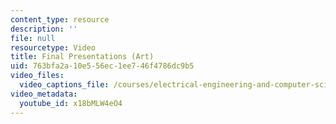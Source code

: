 ```yaml
---
content_type: resource
description: ''
file: null
resourcetype: Video
title: Final Presentations (Art)
uid: 763bfa2a-10e5-56ec-1ee7-46f4786dc9b5
video_files:
  video_captions_file: /courses/electrical-engineering-and-computer-science/6-811-principles-and-practice-of-assistive-technology-fall-2014/presentations/copy7_of_final-presentations2/x18bMLW4eO4.vtt
video_metadata:
  youtube_id: x18bMLW4eO4
---
```

